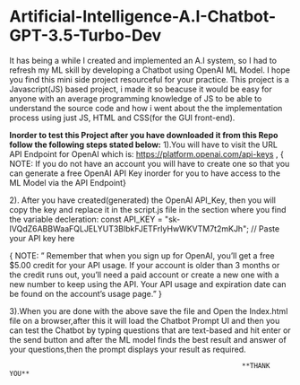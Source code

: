 # Artificial-Intelligence-A.I-Chatbot-GPT-3.5-Turbo-Dev
It has being a while I created and implemented an A.I system, so I had to refresh my ML skill by developing a Chatbot using OpenAI ML Model. I hope you find this mini side project resourceful for your practice.
This project is a Javascript(JS) based project, i made it so beacuse it would be easy for anyone with an average programming knowledge of JS to be able to understand the source code and how i went about the 
the implementation process using just JS, HTML and CSS(for the GUI front-end).

**Inorder to test this Project after you have downloaded it from this Repo follow the following steps stated below:**
1).You will have to visit the URL API Endpoint for OpenAI which is: https://platform.openai.com/api-keys , 
  { NOTE: If you do not have an account you will have to create one so that you can generate a free OpenAI API Key inorder for you to have access to the ML Model via the API Endpoint}
  
2). After you have created(generated) the OpenAI API_Key, then you will copy the key and replace it in the script.js file in the section where you find the variable decleration:
  const API_KEY = "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"; // Paste your API key here

  { NOTE: ” Remember that when you sign up for OpenAI, you’ll get a free $5.00 credit for your API usage.
          If your account is older than 3 months or the credit runs out, you’ll need a paid account or create a new one with a new number to keep using the API. 
          Your API usage and expiration date can be found on the account’s usage page.” }

3).When you are done with the above save the file and Open the Index.html file on a browser,after this it will load the Chatbot Prompt UI and then you can test the Chatbot by typing questions that
    are text-based and hit enter or the send button and after the ML model finds the best result and answer of your questions,then the prompt displays your result as required.

                                                              **THANK YOU**
